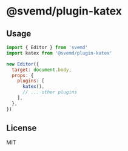 # @svemd/plugin-katex





## Usage

```js
import { Editor } from 'svemd'
import katex from '@svemd/plugin-katex'

new Editor({
  target: document.body,
  props: {
    plugins: [
      katex(),
      // ... other plugins
    ],
  },
})
```

## License

MIT
